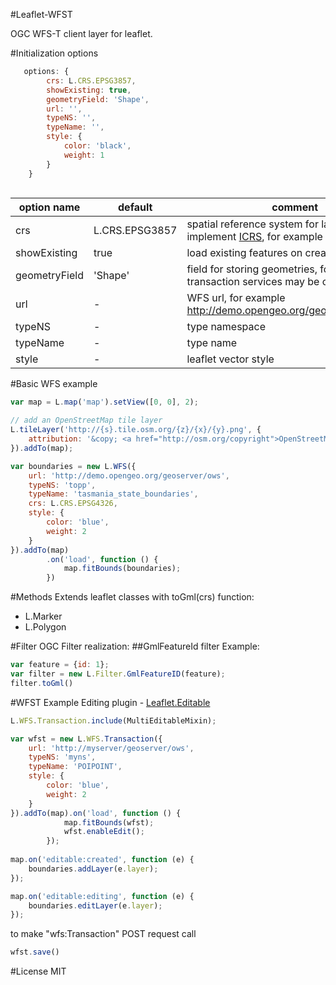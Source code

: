 #Leaflet-WFST 

OGC WFS-T client layer for leaflet.

#Initialization options
```javascript
   options: {
        crs: L.CRS.EPSG3857,
        showExisting: true,
        geometryField: 'Shape',
        url: '',
        typeNS: '',
        typeName: '',
        style: {
            color: 'black',
            weight: 1
        }
    }
    
```

|option name|default|comment|
|-----------|-------|-------|
|crs|L.CRS.EPSG3857|spatial reference system for layer, should implement [ICRS](http://leafletjs.com/reference.html#icrs), for example [Proj4Leaflet](https://github.com/kartena/Proj4Leaflet) |
|showExisting|true|load existing features on create layer|
|geometryField|'Shape'|field for storing geometries, for non transaction services may be ommited|
|url|-|WFS url, for example http://demo.opengeo.org/geoserver/osm/ows
|typeNS|-|type namespace|
|typeName|-|type name|
|style|-|leaflet vector style|

#Basic WFS example
```javascript
var map = L.map('map').setView([0, 0], 2);

// add an OpenStreetMap tile layer
L.tileLayer('http://{s}.tile.osm.org/{z}/{x}/{y}.png', {
    attribution: '&copy; <a href="http://osm.org/copyright">OpenStreetMap</a> contributors'
}).addTo(map);

var boundaries = new L.WFS({
    url: 'http://demo.opengeo.org/geoserver/ows',
    typeNS: 'topp',
    typeName: 'tasmania_state_boundaries',
    crs: L.CRS.EPSG4326,
    style: {
        color: 'blue',
        weight: 2
    }
}).addTo(map)
        .on('load', function () {
            map.fitBounds(boundaries);
        })
```

#Methods
Extends leaflet classes with toGml(crs) function:
* L.Marker
* L.Polygon

#Filter
OGC Filter realization:
##GmlFeatureId filter
Example:
```javascript
var feature = {id: 1};
var filter = new L.Filter.GmlFeatureID(feature);
filter.toGml()
```

#WFST Example
Editing plugin - [Leaflet.Editable](https://github.com/yohanboniface/Leaflet.Editable)
```javascript
L.WFS.Transaction.include(MultiEditableMixin);

var wfst = new L.WFS.Transaction({
    url: 'http://myserver/geoserver/ows',
    typeNS: 'myns',
    typeName: 'POIPOINT',
    style: {
        color: 'blue',
        weight: 2
    }
}).addTo(map).on('load', function () {
            map.fitBounds(wfst);
            wfst.enableEdit();
        });
        
map.on('editable:created', function (e) {
    boundaries.addLayer(e.layer);
});

map.on('editable:editing', function (e) {
    boundaries.editLayer(e.layer);
});
```
to make "wfs:Transaction" POST request call
```javascript
wfst.save()
```

#License
MIT


